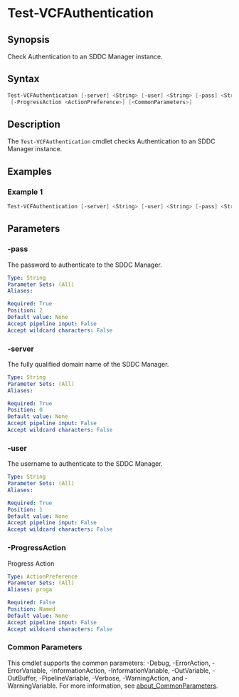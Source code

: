 # Test-VCFAuthentication

## Synopsis

Check Authentication to an SDDC Manager instance.

## Syntax

```powershell
Test-VCFAuthentication [-server] <String> [-user] <String> [-pass] <String>
 [-ProgressAction <ActionPreference>] [<CommonParameters>]
```

## Description

The `Test-VCFAuthentication` cmdlet checks Authentication to an SDDC Manager instance.

## Examples

### Example 1

```powershell
Test-VCFAuthentication [-server] <String> [-user] <String> [-pass] <String>
```

## Parameters

### -pass

The password to authenticate to the SDDC Manager.

```yaml
Type: String
Parameter Sets: (All)
Aliases:

Required: True
Position: 2
Default value: None
Accept pipeline input: False
Accept wildcard characters: False
```

### -server

The fully qualified domain name of the SDDC Manager.

```yaml
Type: String
Parameter Sets: (All)
Aliases:

Required: True
Position: 0
Default value: None
Accept pipeline input: False
Accept wildcard characters: False
```

### -user

The username to authenticate to the SDDC Manager.

```yaml
Type: String
Parameter Sets: (All)
Aliases:

Required: True
Position: 1
Default value: None
Accept pipeline input: False
Accept wildcard characters: False
```

### -ProgressAction

Progress Action

```yaml
Type: ActionPreference
Parameter Sets: (All)
Aliases: proga

Required: False
Position: Named
Default value: None
Accept pipeline input: False
Accept wildcard characters: False
```

### Common Parameters

This cmdlet supports the common parameters: -Debug, -ErrorAction, -ErrorVariable, -InformationAction, -InformationVariable, -OutVariable, -OutBuffer, -PipelineVariable, -Verbose, -WarningAction, and -WarningVariable. For more information, see [about_CommonParameters](http://go.microsoft.com/fwlink/?LinkID=113216).
